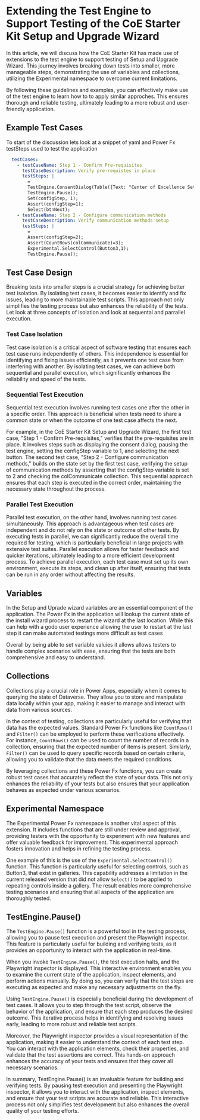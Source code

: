 # Extending the Test Engine to Support Testing of the CoE Starter Kit Setup and Upgrade Wizard

In this article, we will discuss how the CoE Starter Kit has made use of extensions to the test engine to support testing of Setup and Upgrade Wizard. This journey involves breaking down tests into smaller, more manageable steps, demonstrating the use of variables and collections, utilizing the Experimental namespace to overcome current limitations.

By following these guidelines and examples, you can effectively make use of the test engine to learn how to to apply similar approches. This ensures thorough and reliable testing, ultimately leading to a more robust and user-friendly application.

## Example Test Cases

To start of the discussion lets look at a snippet of yaml and Power Fx testSteps used to test the application

```yaml
  testCases:
    - testCaseName: Step 1 - Confirm Pre-requisites
      testCaseDescription: Verify pre-requistes in place
      testSteps: |
        = 
        TestEngine.ConsentDialog(Table({Text: "Center of Excellence Setup Wizard"}));
        TestEngine.Pause();
        Set(configStep, 1); 
        Assert(configStep=1);
        Select(btnNext);
    - testCaseName: Step 2 - Configure communication methods
      testCaseDescription: Verify communication methods setup
      testSteps: |
        =
        Assert(configStep=2);
        Assert(CountRows(colCommunicate)=3);
        Experimental.SelectControl(Button3,1);
        TestEngine.Pause(); 
```

## Test Case Design

Breaking tests into smaller steps is a crucial strategy for achieving better test isolation. By isolating test cases, it becomes easier to identify and fix issues, leading to more maintainable test scripts. This approach not only simplifies the testing process but also enhances the reliability of the tests. Let look at three concepts of isolation and look at sequental and parrallel execution.

### Test Case Isolation

Test case isolation is a critical aspect of software testing that ensures each test case runs independently of others. This independence is essential for identifying and fixing issues efficiently, as it prevents one test case from interfering with another. By isolating test cases, we can achieve both sequential and parallel execution, which significantly enhances the reliability and speed of the tests.

### Sequential Test Execution
Sequential test execution involves running test cases one after the other in a specific order. This approach is beneficial when tests need to share a common state or when the outcome of one test case affects the next. 

For example, in the CoE Starter Kit Setup and Upgrade Wizard, the first test case, "Step 1 - Confirm Pre-requisites," verifies that the pre-requisites are in place. It involves steps such as displaying the consent dialog, pausing the test engine, setting the configStep variable to 1, and selecting the next button. The second test case, "Step 2 - Configure communication methods," builds on the state set by the first test case, verifying the setup of communication methods by asserting that the configStep variable is set to 2 and checking the colCommunicate collection. This sequential approach ensures that each step is executed in the correct order, maintaining the necessary state throughout the process.

### Parallel Test Execution

Parallel test execution, on the other hand, involves running test cases simultaneously. This approach is advantageous when test cases are independent and do not rely on the state or outcome of other tests. By executing tests in parallel, we can significantly reduce the overall time required for testing, which is particularly beneficial in large projects with extensive test suites. Parallel execution allows for faster feedback and quicker iterations, ultimately leading to a more efficient development process. To achieve parallel execution, each test case must set up its own environment, execute its steps, and clean up after itself, ensuring that tests can be run in any order without affecting the results.

## Variables

In the Setup and Uprade wizard variables are an essential component of the application. The Power Fx in the application will lookup the current state of the install wizard process to restart the wizard at the last location. While this can help with a godo user experience allowing the user to restart at the last step it can make automated testings more difficult as test cases 

Overall by being able to set variable valuies it allows allows testers to handle complex scenarios with ease, ensuring that the tests are both comprehensive and easy to understand.

## Collections

Collections play a crucial role in Power Apps, especially when it comes to querying the state of Dataverse. They allow you to store and manipulate data locally within your app, making it easier to manage and interact with data from various sources.

In the context of testing, collections are particularly useful for verifying that data has the expected values. Standard Power Fx functions like `CountRows()` and `Filter()` can be employed to perform these verifications effectively. For instance, `CountRows()` can be used to count the number of records in a collection, ensuring that the expected number of items is present. Similarly, `Filter()` can be used to query specific records based on certain criteria, allowing you to validate that the data meets the required conditions.

By leveraging collections and these Power Fx functions, you can create robust test cases that accurately reflect the state of your data. This not only enhances the reliability of your tests but also ensures that your application behaves as expected under various scenarios.

## Experimental Namespace

The Experimental Power Fx namespace is another vital aspect of this extension. It includes functions that are still under review and approval, providing testers with the opportunity to experiment with new features and offer valuable feedback for improvement. This experimental approach fosters innovation and helps in refining the testing process.

One example of this is the use of the `Experimental.SelectControl()` function. This function is particularly useful for selecting controls, such as Button3, that exist in galleries. This capability addresses a limitation in the current released version that did not allow `Select()` to be applied to repeating controls inside a gallery. The result enables more comprehensive testing scenarios and ensuring that all aspects of the application are thoroughly tested.

## TestEngine.Pause()

The `TestEngine.Pause()` function is a powerful tool in the testing process, allowing you to pause test execution and present the Playwright inspector. This feature is particularly useful for building and verifying tests, as it provides an opportunity to interact with the application in real-time.

When you invoke `TestEngine.Pause()`, the test execution halts, and the Playwright inspector is displayed. This interactive environment enables you to examine the current state of the application, inspect elements, and perform actions manually. By doing so, you can verify that the test steps are executing as expected and make any necessary adjustments on the fly.

Using `TestEngine.Pause()` is especially beneficial during the development of test cases. It allows you to step through the test script, observe the behavior of the application, and ensure that each step produces the desired outcome. This iterative process helps in identifying and resolving issues early, leading to more robust and reliable test scripts.

Moreover, the Playwright inspector provides a visual representation of the application, making it easier to understand the context of each test step. You can interact with the application elements, check their properties, and validate that the test assertions are correct. This hands-on approach enhances the accuracy of your tests and ensures that they cover all necessary scenarios.

In summary, TestEngine.Pause() is an invaluable feature for building and verifying tests. By pausing test execution and presenting the Playwright inspector, it allows you to interact with the application, inspect elements, and ensure that your test scripts are accurate and reliable. This interactive process not only simplifies test development but also enhances the overall quality of your testing efforts.